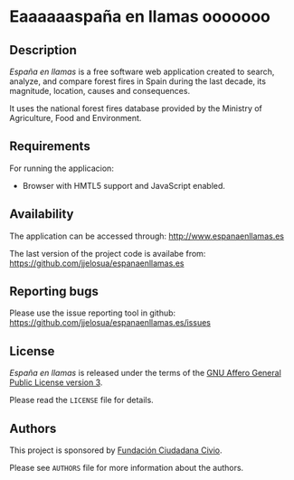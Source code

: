 Eaaaaaaspaña en llamas
ooooooo
================


Description
-----------

*España en llamas* is a free software web application created to search, analyze, and compare 
forest fires in Spain during the last decade, its magnitude, location, causes and consequences.

It uses the national forest fires database provided by the Ministry of Agriculture, Food and Environment.


Requirements
------------

For running the applicacion:
* Browser with HMTL5 support and JavaScript enabled. 


Availability
------------

The application can be accessed through:
http://www.espanaenllamas.es

The last version of the project code is availabe from:
https://github.com/jjelosua/espanaenllamas.es

Reporting bugs
--------------

Please use the issue reporting tool in github:
https://github.com/jjelosua/espanaenllamas.es/issues



License
-------

*España en llamas* is released under the terms of the [GNU Affero General Public
License version 3][1].

Please read the ``LICENSE`` file for details.


Authors
-------

This project is sponsored by [Fundación Ciudadana Civio][2].

Please see ``AUTHORS`` file for more information about the authors.



[1]: http://www.fsf.org/licensing/licenses/agpl.html
[2]: http://www.civio.es
